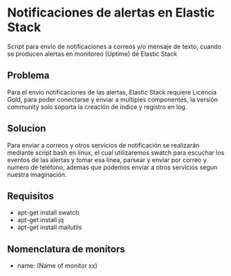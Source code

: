 # Notificaciones de alertas en Elastic Stack
Script para envío de notificaciones a correos y/o mensaje de texto, cuando se producen alertas en monitoreo (Uptime) de Elastic Stack

## Problema
Para el envio notificaciones de las alertas, Elastic Stack requiere Licencia Gold, para poder conectarse y enviar a multiples componentes, la versión community solo soporta la creación de indice y registro en log.

## Solucion
Para enviar a correos y otros servicios de notificación se realizarán mediante script bash en linux, el cual utilizaremos swatch para escuchar los eventos de las alertas y tomar esa linea, parsear y enviar por correo y numero de teléfono, ademas que podemos enviar a otros servicios segun nuestra imaginación.

## Requisitos
- apt-get install swatch
- apt-get install jq
- apt-get install mailutils

## Nomenclatura de monitors
- name: (Name of monitor xx)
